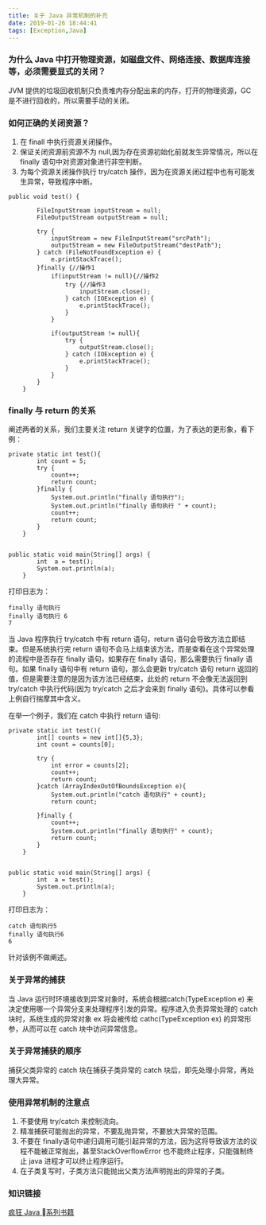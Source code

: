 ```yaml
---
title: 关于 Java 异常机制的补充
date: 2019-01-26 18:44:41
tags: [Exception,Java]
---
```




### 为什么 Java 中打开物理资源，如磁盘文件、网络连接、数据库连接等，必须需要显式的关闭？

JVM 提供的垃圾回收机制只负责堆内存分配出来的内存，打开的物理资源，GC 是不进行回收的，所以需要手动的关闭。

### 如何正确的关闭资源？
1. 在 finall 中执行资源关闭操作。
2. 保证关闭资源前资源不为 null,因为存在资源初始化前就发生异常情况，所以在 finally 语句中对资源对象进行非空判断。
3. 为每个资源关闭操作执行 try/catch 操作，因为在资源关闭过程中也有可能发生异常，导致程序中断。

<!--more-->

```
public void test() {

        FileInputStream inputStream = null;
        FileOutputStream outputStream = null;

        try {
            inputStream = new FileInputStream("srcPath");
            outputStream = new FileOutputStream("destPath");
        } catch (FileNotFoundException e) {
            e.printStackTrace();
        }finally {//操作1
            if(inputStream != null){//操作2
                try {//操作3
                    inputStream.close();
                } catch (IOException e) {
                    e.printStackTrace();
                }
            }

            if(outputStream != null){
                try {
                    outputStream.close();
                } catch (IOException e) {
                    e.printStackTrace();
                }
            }
        }
    }
```

### finally 与 return 的关系

阐述两者的关系，我们主要关注 return 关键字的位置，为了表达的更形象，看下例：

```
private static int test(){
        int count = 5;
        try {
            count++;
            return count;
        }finally {
            System.out.println("finally 语句执行");
            System.out.println("finally 语句执行 " + count);
            count++;
            return count;
        }
    }
    

public static void main(String[] args) {
        int  a = test();
        System.out.println(a);
    }
```
打印日志为：

```
finally 语句执行
finally 语句执行 6
7
```

当 Java 程序执行 try/catch 中有 return 语句，return 语句会导致方法立即结束。但是系统执行完 return 语句不会马上结束该方法，而是查看在这个异常处理的流程中是否存在 finally 语句，如果存在 finally 语句，那么需要执行 finally 语句。如果 finally 语句中有 return 语句，那么会更新 try/catch 语句 return 返回的值，但是需要注意的是因为该方法已经结束，此处的 return 不会像无法返回到 try/catch 中执行代码(因为 try/catch 之后才会来到 finally 语句)。具体可以参看上例自行揣摩其中含义。

在举一个例子，我们在 catch 中执行 return 语句:

```
private static int test(){
        int[] counts = new int[]{5,3};
        int count = counts[0];

        try {
            int error = counts[2];
            count++;
            return count;
        }catch (ArrayIndexOutOfBoundsException e){
            System.out.println("catch 语句执行" + count);
            return count;

        }finally {
            count++;
            System.out.println("finally 语句执行" + count);
            return count;
        }
    }
    

public static void main(String[] args) {
        int  a = test();
        System.out.println(a);
    }
```

打印日志为：

```
catch 语句执行5
finally 语句执行6
6
```
针对该例不做阐述。

### 关于异常的捕获

当 Java 运行时环境接收到异常对象时，系统会根据catch(TypeException e) 来决定使用哪一个异常分支来处理程序引发的异常。程序进入负责异常处理的 catch 块时，系统生成的异常对象 ex 将会被传给 cathc(TypeException ex) 的异常形参，从而可以在 catch 块中访问异常信息。

### 关于异常捕获的顺序

捕获父类异常的 catch 块在捕获子类异常的 catch 块后，即先处理小异常，再处理大异常。

### 使用异常机制的注意点

1. 不要使用 try/catch 来控制流向。
2. 精准捕获可能抛出的异常，不要乱抛异常，不要放大异常的范围。
3. 不要在 finally语句中递归调用可能引起异常的方法，因为这将导致该方法的议程不能被正常抛出，甚至StackOverflowError 也不能终止程序，只能强制终止 java 进程才可以终止程序运行。
4. 在子类复写时，子类方法只能抛出父类方法声明抛出的异常的子类。


### 知识链接

[疯狂 Java 系列书籍](http://product.dangdang.com/22581959.html)


